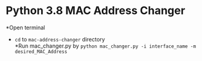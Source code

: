 # Python 3.8 MAC Address Changer<br>
*Open terminal<br>
* ```cd``` to ```mac-address-changer``` directory<br>
*Run mac_changer.py by ```python mac_changer.py -i interface_name -m desired_MAC_Address```<br>
